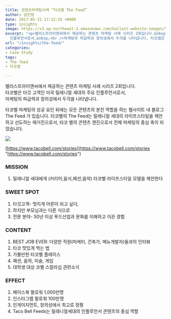 ```yaml
---
title: 콘텐츠마케팅사례 “타코벨 The Feed”
author: 김민영
date: 2017-05-31 17:12:15 +0000
type: insights
image: https://s3.ap-northeast-2.amazonaws.com/ballast-website-images/%ED%83%80%EC%BD%94%EB%B2%A8.png
excerpt: "<p>밸러스트아이앤씨에서 제공하는 콘텐츠 마케팅 사례 시리즈 2회입니다.&nbsp;타코벨은 타깃 고객인 미국 밀레니얼 세대의 주요
  인플루언서로서,&nbsp;<br />마케팅의 파급력과 창의성에서 두각을 나타냅니다. 타코벨은 어떻게 콘텐츠 마케팅을 하고 있을까요?</p>"
url: "/insights/the-feed/"
categories:
- Case Study
tags:
- The feed
- 타코벨

---
```

밸러스트아이앤씨에서 제공하는 콘텐츠 마케팅 사례 시리즈 2회입니다.   
타코벨은 타깃 고객인 미국 밀레니얼 세대의 주요 인플루언서로서,   
마케팅의 파급력과 창의성에서 두각을 나타냅니다.

타코벨 마케팅의 성공 요인 뒤에는 모든 콘텐츠의 본진 역할을 하는 웹사이트 내 블로그 The Feed 가 있습니다. 타코벨의 The Feed는 밀레니얼 세대의 라이프스타일을 제안하고 선도하는 매거진으로서, 타코 벨의 콘텐츠 엔진으로서 전체 마케팅의 중심 축이 되었습니다.

![](https://s3.ap-northeast-2.amazonaws.com/ballast-website-images/%ED%83%80%EC%BD%94%EB%B2%A8.png)

[https://www.tacobell.com/stories](https://www.tacobell.com/stories "https://www.tacobell.com/stories")

### MISSION

1. 밀레니얼 세대에게 (커리어,음식,패션,음악) 타코벨 라이프스타일 모델을 제안한다

### SWEET SPOT

1. 타깃고객- 멋지게 어른이 되고 싶다, 
2. 하지만 부모님과는 다른 식으로
3. 전문 분야- 50년 이상 푸드산업과 문화를 이해하고 이끈 경험

### CONTENT

1. BEST JOB EVER: 다양한 직원(마케터, 건축가, 메뉴개발자)들과의 인터뷰
2. 타코 맛있게 먹는 법 
3. 가볼만한 타코벨 플레이스
4. 패션, 음악, 미술, 게임
5. 대학생 대상 코벨 스칼라십 관련소식

### EFFECT

1. 페이스북 팔로워 1,000만명
2. 인스타그램 팔로워 100만명
3. 인게이지먼트, 창의성에서 최고로 정평
4. Taco Bell Feeds는 밀레니얼세대의 인플루언서 콘텐츠의 중심 역할